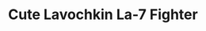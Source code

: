 ---
layout: product
title: "Cute  Lavochkin La-7 Fighter"
price: "1700" 
desc: "Maketa"
img_path: "/assets/img/TIGE107.webp"
brand: "N/A"
available: true
special_offer: false
new: false
soon: false
cat: "010000"
subcat: "011500"
subsubcat: "0N/A"
sifra: "TIGE107"
popular: false
spec: false
---